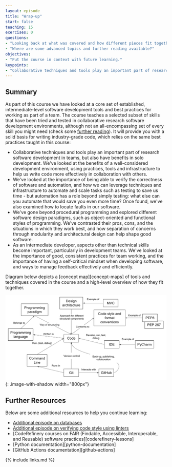 ```yaml
---
layout: episode
title: "Wrap-up"
start: false
teaching: 15
exercises: 0
questions:
- "Looking back at what was covered and how different pieces fit together"
- "Where are some advanced topics and further reading available?"
objectives:
- "Put the course in context with future learning."
keypoints:
- "Collaborative techniques and tools play an important part of research software development in teams."
---
```

  
## Summary
As part of this course we have looked at a core set of established, intermediate-level software development tools and 
best practices for working as part of a team. The course teaches a selected subset of skills 
that have been tried and tested in collaborative research software development environments, although not an
all-encompassing set of every skill you might need (check some [further reading](./#further-resources)). It will 
provide you with a solid basis for writing industry-grade code, which relies on the same best practices taught in this course:

- Collaborative techniques and tools play an important part of research software development in teams, but also have benefits in solo development. We've looked at the benefits of a well-considered development environment, using practices, tools and infrastructure to help us write code more effectively in collaboration with others.
- We've looked at the importance of being able to verify the correctness of software and automation, and how we can leverage techniques and infrastructure to automate and scale tasks such as testing to save us time - but automation has a role beyond simply testing: what else can you automate that would save you even more time? Once found, we've also examined how to locate faults in our software.
- We've gone beyond procedural programming and explored different software design paradigms, such as object-oriented and functional styles of programming. We've contrasted their pros, cons, and the situations in which they work best, and how separation of concerns through modularity and architectural design can help shape good software.
- As an intermediate developer, aspects other than technical skills become important, particularly in development teams. We've looked at the importance of good, consistent practices for team working, and the importance of having a self-critical mindset when developing software,  and ways to manage feedback effectively and efficiently.

Diagram below depicts a [concept map][concept-maps] of tools and techniques covered in the course and a
high-level overview of how they fit together.

![Overview of tools and techniques covered in the course](../fig/course-concept-map.png){: .image-with-shadow width="800px"}

## Further Resources
Below are some additional resources to help you continue learning:

- [Additional episode on databases](../databases)
- [Additional episode on verifying code style using linters](../verifying-code-style-linters)
- [CodeRefinery courses on FAIR (Findable, Accessible, Interoperable, and Reusable) software practices][coderefinery-lessons] 
- [Python documentation][python-documentation]
- [GitHub Actions documentation][github-actions]

{% include links.md %}
